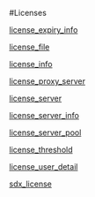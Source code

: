#Licenses

[license_expiry_info](license_expiry_info)
[license_file](license_file)
[license_info](license_info)
[license_proxy_server](license_proxy_server)
[license_server](license_server)
[license_server_info](license_server_info)
[license_server_pool](license_server_pool)
[license_threshold](license_threshold)
[license_user_detail](license_user_detail)
[sdx_license](sdx_license)


